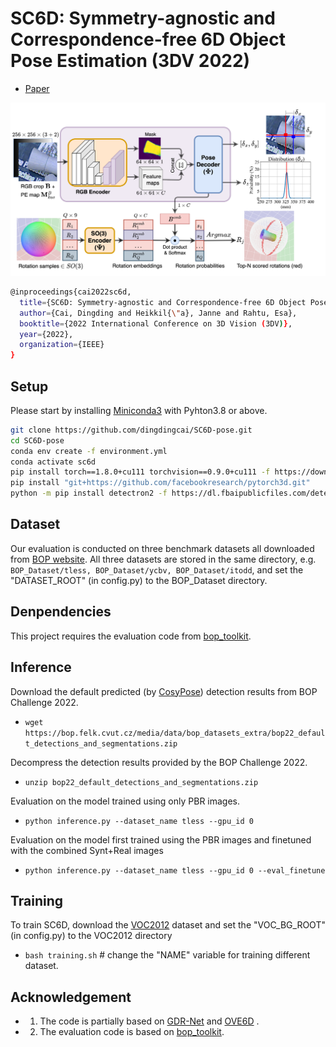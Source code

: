 # SC6D: Symmetry-agnostic and Correspondence-free 6D Object Pose Estimation (3DV 2022)
- [Paper](https://arxiv.org/abs/2208.02129)
<p align="center">
    <img src ="assets/sc6d_overview.png" width="800" />
</p>

``` Bash
@inproceedings{cai2022sc6d,
  title={SC6D: Symmetry-agnostic and Correspondence-free 6D Object Pose Estimation},
  author={Cai, Dingding and Heikkil{\"a}, Janne and Rahtu, Esa},
  booktitle={2022 International Conference on 3D Vision (3DV)},
  year={2022},
  organization={IEEE}
}
```

## Setup
Please start by installing [Miniconda3](https://conda.io/projects/conda/en/latest/user-guide/install/linux.html) with Pyhton3.8 or above.

``` Bash
git clone https://github.com/dingdingcai/SC6D-pose.git
cd SC6D-pose
conda env create -f environment.yml
conda activate sc6d
pip install torch==1.8.0+cu111 torchvision==0.9.0+cu111 -f https://download.pytorch.org/whl/torch_stable.html
pip install "git+https://github.com/facebookresearch/pytorch3d.git"
python -m pip install detectron2 -f https://dl.fbaipublicfiles.com/detectron2/wheels/cu111/torch1.8/index.html
```

## Dataset
Our evaluation is conducted on three benchmark datasets all downloaded from [BOP website](https://bop.felk.cvut.cz/datasets). All three datasets are stored in the same directory, e.g. ``BOP_Dataset/tless, BOP_Dataset/ycbv, BOP_Dataset/itodd``, and set the "DATASET_ROOT" (in config.py) to the BOP_Dataset directory.

## Denpendencies
This project requires the evaluation code from [bop_toolkit](https://github.com/thodan/bop_toolkit).


## Inference
Download the default predicted (by [CosyPose](https://github.com/ylabbe/cosypose)) detection results from BOP Challenge 2022.
- ``wget https://bop.felk.cvut.cz/media/data/bop_datasets_extra/bop22_default_detections_and_segmentations.zip``

Decompress the detection results provided by the BOP Challenge 2022.
- ``unzip bop22_default_detections_and_segmentations.zip``

Evaluation on the model trained using only PBR images.
- ``python inference.py --dataset_name tless --gpu_id 0``

Evaluation on the model first trained using the PBR images and finetuned with the combined Synt+Real images
- ``python inference.py --dataset_name tless --gpu_id 0 --eval_finetune``

## Training
To train SC6D, download the [VOC2012](http://host.robots.ox.ac.uk/pascal/VOC/voc2012/VOCtrainval_11-May-2012.tar) dataset and set the "VOC_BG_ROOT" (in config.py) to the VOC2012 directory
- ``bash training.sh``  # change the "NAME" variable for training different dataset.


## Acknowledgement
- 1. The code is partially based on [GDR-Net](https://github.com/THU-DA-6D-Pose-Group/GDR-Net) and [OVE6D](https://github.com/dingdingcai/OVE6D-pos) .
- 2. The evaluation code is based on [bop_toolkit](https://github.com/thodan/bop_toolkit).



